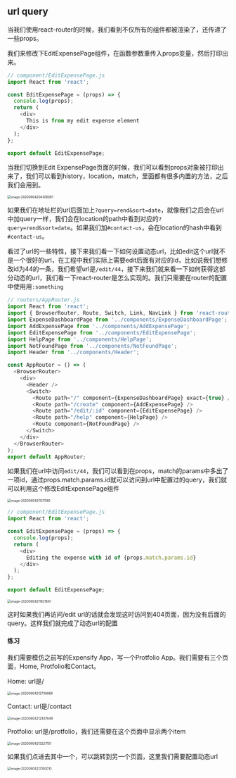 ## url query

当我们使用react-router的时候，我们看到不仅所有的组件都被渲染了，还传递了一些props。

我们来修改下EditExpensePage组件，在函数参数重传入props变量，然后打印出来。

``` Javascript
// component/EditExpensePage.js
import React from 'react';

const EditExpensePage = (props) => {
  console.log(props);
  return (
    <div>
      This is from my edit expense element
    </div>
  );
};

export default EditExpensePage;
```

当我们切换到Edit ExpensePage页面的时候，我们可以看到props对象被打印出来了，我们可以看到history，location，match，里面都有很多内置的方法，之后我们会用到。

<img src="https://i.loli.net/2020/08/05/5xDvNuiXBnlPkEc.png" alt="image-20200804204306081" style="zoom:50%;" />

如果我们在地址栏的url后面加上`?query=rend&sort=date`，就像我们之后会在url中加query一样，我们会在location的path中看到对应的`?query=rend&sort=date`。如果我们加`#contact-us`，会在location的hash中看到`#contact-us`。

看过了url的一些特性，接下来我们看一下如何设置动态url，比如edit这个url就不是一个很好的url，在工程中我们实际上需要edit后面有对应的id，比如说我们想修改id为44的一条，我们希望url是`/edit/44`，接下来我们就来看一下如何获得这部分动态的url，我们看一下react-router是怎么实现的。我们只需要在router的配置中使用用`:something`

``` Javascript
// routers/AppRouter.js
import React from 'react';
import { BrowserRouter, Route, Switch, Link, NavLink } from 'react-router-dom';
import ExpenseDashboardPage from '../components/ExpenseDashboardPage';
import AddExpensePage from '../components/AddExpensePage';
import EditExpensePage from '../components/EditExpensePage';
import HelpPage from '../components/HelpPage';
import NotFoundPage from '../components/NotFoundPage';
import Header from '../components/Header';

const AppRouter = () => (
  <BrowserRouter>
    <div>
      <Header />
      <Switch>
        <Route path="/" component={ExpenseDashboardPage} exact={true} />
        <Route path="/create" component={AddExpensePage} />
        <Route path="/edit/:id" component={EditExpensePage} />
        <Route path="/help" component={HelpPage} />
        <Route component={NotFoundPage} />
      </Switch>
    </div>
  </BrowserRouter>
);
export default AppRouter;
```

如果我们在url中访问`edit/44`，我们可以看到在props，match的params中多出了一项id，通过props.match.params.id就可以访问到url中配置过的query，我们就可以利用这个修改EditExpensePage组件

<img src="https://i.loli.net/2020/08/05/sMOmIK3xlG1BUXV.png" alt="image-20200804211211180" style="zoom:50%;" />

``` Javascript
// component/EditExpensePage.js
import React from 'react';

const EditExpensePage = (props) => {
  console.log(props);
  return (
    <div>
      Editing the expense with id of {props.match.params.id}
    </div>
  );
};

export default EditExpensePage;
```

<img src="https://i.loli.net/2020/08/05/ihONYy8sIlPTqrm.png" alt="image-20200804211621641" style="zoom:50%;" />

这时如果我们再访问/edit url的话就会发现这时访问到404页面，因为没有后面的query。这样我们就完成了动态url的配置

#### 练习

我们需要模仿之前写的Expensify App，写一个Protfolio  App。我们需要有三个页面，Home, Protfolio和Contact。

Home: url是/

<img src="https://i.loli.net/2020/08/05/NGK7BFnM1ufyDkp.png" alt="image-20200804212738869" style="zoom:50%;" />

Contact: url是/contact

<img src="https://i.loli.net/2020/08/05/T285dYkVKgb1Wqt.png" alt="image-20200804212937649" style="zoom:50%;" />

Protfolio: url是/protfolio，我们还需要在这个页面中显示两个item

<img src="https://i.loli.net/2020/08/05/YqVckTvMiuoBJtO.png" alt="image-20200804213227151" style="zoom:50%;" />

如果我们点进去其中一个，可以跳转到另一个页面，这里我们需要配置动态url

<img src="https://i.loli.net/2020/08/05/vKCOL9wr6tBxeS7.png" alt="image-20200804213150010" style="zoom:50%;" />